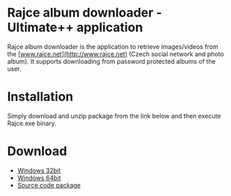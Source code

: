 # Rajce album downloader - Ultimate++ application

Rajce album downloader is the application to retrieve images/videos from the [www.rajce.net](http://www.rajce.net) (Czech social network and photo album). It supports downloading from password protected albums of the user.

# Installation

Simply download and unzip package from the link below and then execute Rajce.exe binary.

# Download

* [Windows 32bit](https://github.com/CoolmanCZ/rajce/raw/master/release/rajce-1.0.32bit.zip)
* [Windows 64bit](https://github.com/CoolmanCZ/rajce/raw/master/release/rajce-1.0.64bit.zip)
* [Source code package](https://github.com/CoolmanCZ/rajce/raw/master/release/Rajce.upp.tar.bz2)
